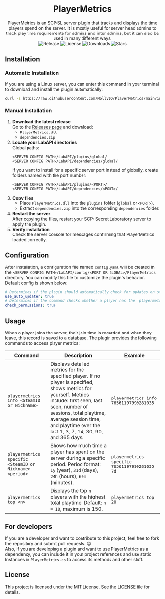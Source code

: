 ﻿<div align="center">

# PlayerMetrics
PlayerMetrics is an SCP:SL server plugin that tracks and displays the time players spend on the server. It is mostly useful for server head admins to track play time requirements for admins and inter admins, but it can also be used in many different ways.<br>
![Release](https://img.shields.io/github/v/release/MollyIO/PlayerMetrics)
![License](https://img.shields.io/github/license/MollyIO/PlayerMetrics)
![Downloads](https://img.shields.io/github/downloads/MollyIO/PlayerMetrics/total)
![Stars](https://img.shields.io/github/stars/MollyIO/PlayerMetrics)

</div>

## Installation
### Automatic Installation
If you are using a Linux server, you can enter this command in your terminal to download and install the plugin automatically:
```bash
curl -s https://raw.githubusercontent.com/MollyIO/PlayerMetrics/main/install.sh | bash
```
### Manual Installation
1. **Download the latest release**<br>
   Go to the [Releases page](https://github.com/MollyIO/PlayerMetrics/releases) and download:
    * `PlayerMetrics.dll`
    * `dependencies.zip`
2. **Locate your LabAPI directories**<br>
   Global paths:
   ```
   <SERVER CONFIG PATH>/LabAPI/plugins/global/
   <SERVER CONFIG PATH>/LabAPI/dependencies/global/
   ```
   If you want to install for a specific server port instead of globally, create folders named with the port number:
   ```
   <SERVER CONFIG PATH>/LabAPI/plugins/<PORT>/
   <SERVER CONFIG PATH>/LabAPI/dependencies/<PORT>/
   ```
3. **Copy files**<br>
    * Place `PlayerMetrics.dll` into the `plugins` folder (`global` or `<PORT>`).
    * Extract `dependencies.zip` into the corresponding `dependencies` folder.
4. **Restart the server**<br>
   After copying the files, restart your SCP: Secret Laboratory server to apply the plugin.
5. **Verify installation**<br>
   Check the server console for messages confirming that PlayerMetrics loaded correctly.

## Configuration
After installation, a configuration file named `config.yaml` will be created in the `<SERVER CONFIG PATH>/LabAPI/config/<PORT OR GLOBAL>/PlayerMetrics` directory. You can modify this file to customize the plugin's behavior. Default config is shown below:
```yaml
# Determines if the plugin should automatically check for updates on startup and download them.
use_auto_updater: true
# Determines if the command checks whether a player has the 'playermetrics.info' or 'playermetrics.top' or 'playermetrics.specific' permission. Disable this to allow all players with access to the RA to use the PlayerMetrics command.
check_permissions: true
```

## Usage
When a player joins the server, their join time is recorded and when they leave, this record is saved to a database. The plugin provides the following commands to access player metrics:

| Command                                                 | Description                                                                                                                                                                                                                                                                | Example                                       |
|---------------------------------------------------------|----------------------------------------------------------------------------------------------------------------------------------------------------------------------------------------------------------------------------------------------------------------------------|-----------------------------------------------|
| `playermetrics info <SteamID or Nickname>`              | Displays detailed metrics for the specified player. If no player is specified, shows metrics for yourself. Metrics include: first seen, last seen, number of sessions, total playtime, average session time, and playtime over the last 1, 3, 7, 14, 30, 90, and 365 days. | `playermetrics info 76561197999281035`        |
| `playermetrics specific <SteamID or Nickname> <period>` | Shows how much time a player has spent on the server during a specific period. Period format: `1y` (year), `31d` (days), `24h` (hours), `60m` (minutes).                                                                                                                   | `playermetrics specific 76561197999281035 7d` |
| `playermetrics top <n>`                                 | Displays the top `n` players with the highest total playtime. Default: `n = 10`, maximum is 150.                                                                                                                                                                           | `playermetrics top 20`                        |

## For developers
If you are a developer and want to contribute to this project, feel free to fork the repository and submit pull requests. 😊<br>
Also, if you are developing a plugin and want to use PlayerMetrics as a dependency, you can include it in your project references and use static Instances in `PlayerMetrics.cs` to access its methods and other stuff.

## License
This project is licensed under the MIT License. See the [LICENSE](LICENSE) file for details.
